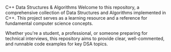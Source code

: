 C++ Data Structures & Algorithms
Welcome to this repository, a comprehensive collection of Data Structures and Algorithms implemented in C++. This project serves as a learning resource and a reference for fundamental computer science concepts.

Whether you're a student, a professional, or someone preparing for technical interviews, this repository aims to provide clear, well-commented, and runnable code examples for key DSA topics.
